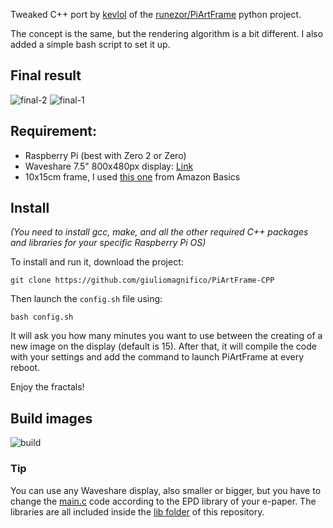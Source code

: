 Tweaked C++ port by [kevlol](https://github.com/kevlol) of the [runezor/PiArtFrame](https://github.com/runezor/PiArtFrame) python project. 

The concept is the same, but the rendering algorithm is a bit different. I also added a simple bash script to set it up.


## Final result

![final-2](https://github.com/user-attachments/assets/04984b90-a46a-4192-91cb-3b98e74e3419)
![final-1](https://giuliomagnifico.blog/_images/2024/cPiArtFrame/build_b.jpg)

## Requirement:

- Raspberry Pi (best with Zero 2 or Zero)
- Waveshare 7.5" 800x480px display: [Link](https://www.google.com/search?q=Waveshare%207.5%22%20800x480px)
- 10x15cm frame, I used [this one](https://amzn.eu/d/ixgJbUD) from Amazon Basics
  
## Install

*(You need to install gcc, make, and all the other required C++ packages and libraries for your specific Raspberry Pi OS)*

To install and run it, download the project:
```
git clone https://github.com/giuliomagnifico/PiArtFrame-CPP
```
Then launch the `config.sh` file using:
```
bash config.sh
```
It will ask you how many minutes you want to use between the creating of  a new image on the display (default is 15). After that, it will compile the code with your settings and add the command to launch PiArtFrame at every reboot.

Enjoy the fractals!

## Build images 

![build](https://giuliomagnifico.blog/_images/2024/cPiArtFrame/build_a.jpg)

### Tip

You can use any Waveshare display, also smaller or bigger, but you have to change the [main.c](main.c) code according to the EPD library of your e-paper. The libraries are all included inside the [lib folder](https://github.com/giuliomagnifico/PiArtFrame-CPP/tree/master/lib/waveshare/e-Paper) of this repository. 
